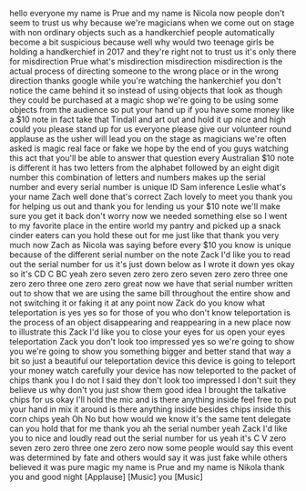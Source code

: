 
hello everyone my name is Prue and my
name is Nicola now people don&#39;t seem to
trust us why because we&#39;re magicians
when we come out on stage with non
ordinary objects such as a handkerchief
people automatically become a bit
suspicious because well why would two
teenage girls be holding a handkerchief
in 2017 and they&#39;re right not to trust
us it&#39;s only there for misdirection Prue
what&#39;s misdirection misdirection
misdirection is the actual process of
directing someone to the wrong place or
in the wrong direction thanks google
while you&#39;re watching the hankerchief
you don&#39;t notice the came behind it so
instead of using objects that look as
though they could be purchased at a
magic shop we&#39;re going to be using some
objects from the audience so put your
hand up if you have some money like a
$10 note in fact take that Tindall and
art out and hold it up nice and high
could you please stand up for us
everyone please give our volunteer round
applause as the usher will lead you on
the stage as magicians we&#39;re often asked
is magic real face or fake we hope by
the end of you guys watching this act
that you&#39;ll be able to answer that
question every Australian $10 note is
different it has two letters from the
alphabet followed by an eight digit
number
this combination of letters and numbers
makes up the serial number and every
serial number is unique ID Sam inference
Leslie what&#39;s your name Zach well done
that&#39;s correct
Zach lovely to meet you thank you for
helping us out and thank you for lending
us your $10 note we&#39;ll make sure you get
it back don&#39;t worry now we needed
something else so I went to my favorite
place in the entire world my pantry and
picked up a snack cinder eaters can you
hold these out for me just like that
thank you very much
now Zach as Nicola was saying before
every $10 you know
is unique because of the different
serial number on the note Zack I&#39;d like
you to read out the serial number for us
it&#39;s just down below as I wrote it down
yes okay so it&#39;s CD C BC yeah zero seven
zero zero zero seven zero zero three one
zero zero three one zero zero great now
we have that serial number written out
to show that we are using the same bill
throughout the entire show and not
switching it or faking it at any point
now Zack do you know what teleportation
is yes yes so for those of you who don&#39;t
know teleportation is the process of an
object disappearing and reappearing in a
new place now to illustrate this Zack
I&#39;d like you to close your eyes for us
open your eyes teleportation Zack you
don&#39;t look too impressed yes so we&#39;re
going to show you we&#39;re going to show
you something bigger and better stand
that way a bit so just a beautiful our
teleportation device this device is
going to teleport your money watch
carefully
your device has now teleported to the
packet of chips thank you I do not I
said they don&#39;t look too impressed
I don&#39;t suit they believe us why don&#39;t
you just show them good idea
I brought the talkative chips for us
okay I&#39;ll hold the mic and is there
anything inside feel free to put your
hand in mix it around
is there anything inside besides chips
inside this corn chips yeah Oh No but
how would we know it&#39;s the same tent
delegate can you hold that for me thank
you ah the serial number yeah Zack I&#39;d
like you to nice and loudly read out the
serial number for us
yeah it&#39;s C V zero seven zero zero three
one zero zero now some people would say
this event was determined by fate and
others would say it was just fake while
others believed it was pure magic
my name is Prue and my name is Nikola
thank you and good night
[Applause]
[Music]
you
[Music]
